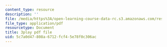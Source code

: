 ```yaml
---
content_type: resource
description: ''
file: /media/https%3A/open-learning-course-data-rc.s3.amazonaws.com/res-9-003-brains-minds-and-machines-summer-course-summer-2015/5c7a0d47808a6712fcf45e78f0c306ac_FMb-HSnaNs4.pdf
file_type: application/pdf
resourcetype: Document
title: 3play pdf file
uid: 5c7a0d47-808a-6712-fcf4-5e78f0c306ac
---
```

